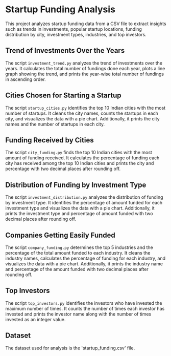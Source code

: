 # Startup Funding Analysis

This project analyzes startup funding data from a CSV file to extract insights such as trends in investments, popular startup locations, funding distribution by city, investment types, industries, and top investors.

## Trend of Investments Over the Years

The script `investment_trend.py` analyzes the trend of investments over the years. It calculates the total number of fundings done each year, plots a line graph showing the trend, and prints the year-wise total number of fundings in ascending order.

## Cities Chosen for Starting a Startup

The script `startup_cities.py` identifies the top 10 Indian cities with the most number of startups. It cleans the city names, counts the startups in each city, and visualizes the data with a pie chart. Additionally, it prints the city names and the number of startups in each city.

## Funding Received by Cities

The script `city_funding.py` finds the top 10 Indian cities with the most amount of funding received. It calculates the percentage of funding each city has received among the top 10 Indian cities and prints the city and percentage with two decimal places after rounding off.

## Distribution of Funding by Investment Type

The script `investment_distribution.py` analyzes the distribution of funding by investment type. It identifies the percentage of amount funded for each investment type and visualizes the data with a pie chart. Additionally, it prints the investment type and percentage of amount funded with two decimal places after rounding off.

## Companies Getting Easily Funded

The script `company_funding.py` determines the top 5 industries and the percentage of the total amount funded to each industry. It cleans the industry names, calculates the percentage of funding for each industry, and visualizes the data with a pie chart. Additionally, it prints the industry name and percentage of the amount funded with two decimal places after rounding off.

## Top Investors

The script `top_investors.py` identifies the investors who have invested the maximum number of times. It counts the number of times each investor has invested and prints the investor name along with the number of times invested as an integer value.

## Dataset

The dataset used for analysis is the 'startup_funding.csv' file.

